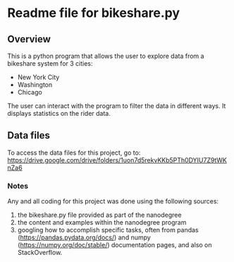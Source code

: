 # Readme file for bikeshare.py

## Overview
This is a python program that allows the user to explore data from a bikeshare system for 3 cities:
- New York City
- Washington
- Chicago

The user can interact with the program to filter the data in different ways.
It displays statistics on the rider data.

## Data files
To access the data files for this project, go to:
https://drive.google.com/drive/folders/1uon7d5rekvKKb5PTh0DYIU7Z9tWKnZa6

### Notes
Any and all coding for this project was done using the following sources:
1. the bikeshare.py file provided as part of the nanodegree
2. the content and examples within the nanodegree program
3. googling how to accomplish specific tasks, often from pandas (https://pandas.pydata.org/docs/) and numpy (https://numpy.org/doc/stable/) documentation pages, and also on StackOverflow.